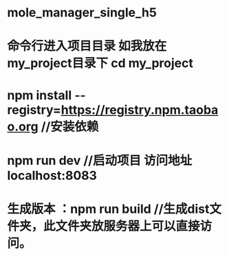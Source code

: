 # mole_manager_single_h5
# 命令行进入项目目录  如我放在my_project目录下   cd my_project
# npm install --registry=https://registry.npm.taobao.org  //安装依赖
# npm run dev //启动项目   访问地址 localhost:8083





# 生成版本 ：npm run build     //生成dist文件夹，此文件夹放服务器上可以直接访问。

